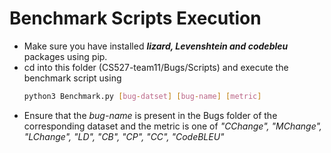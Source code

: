 # Benchmark Scripts Execution

- Make sure you have installed <b><i>lizard, Levenshtein and codebleu</i></b> packages using pip.
- cd into this folder (CS527-team11/Bugs/Scripts) and execute the benchmark script using
  ```bash
  python3 Benchmark.py [bug-datset] [bug-name] [metric]
  ```
- Ensure that the <i>bug-name</i> is present in the Bugs folder of the corresponding dataset and the metric is one of <i>"CChange", "MChange", "LChange", "LD", "CB", "CP", "CC", "CodeBLEU"</i>